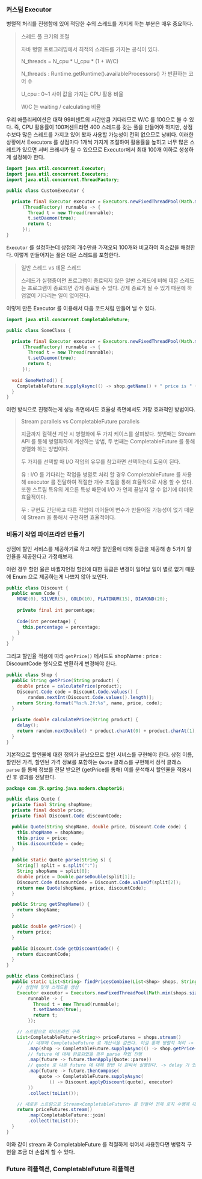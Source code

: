 ### 커스텀 Executor

병렬적 처리를 진행함에 있어 적당한 수의 스레드를 가지게 하는 부분은 매우 중요하다.

> 스레드 풀 크기의 조절
> 
> 자바 병렬 프로그래밍에서 최적의 스레드를 가지는 공식이 있다.
> 
> N_threads = N_cpu * U_cpu * (1 + W/C)
> 
> N_threads : Runtime.getRuntime().availableProcessors() 가 반환하는 코어 수
> 
> U_cpu : 0~1 사이 값을 가지는 CPU 활용 비율
> 
> W/C 는 waiting / calculating 비율

우리 애플리케이션은 대략 99퍼센트의 시간만큼 기다리므로 W/C 를 100으로 볼 수 있다. 즉, CPU 활용률이 100퍼센트라면 400 스레드를 갖는
풀을 만들어야 하지만, 상점 수보다 많은 스레드를 가지고 있어 봤자 사용할 가능성이 전혀 없으므로 낭비다. 이러한 상황에서 Executors 를
상점마다 1개씩 가지게 조절하여 활용률을 높히고 너무 많은 스레드가 있으면 서버 크래시가 될 수 있으므로 Executor에서 최대 100개 이하로
생성하게 설정해야 한다.

```java
import java.util.concurrent.Executor;
import java.util.concurrent.Executors;
import java.util.concurrent.ThreadFactory;

public class CustomExecutor {

  private final Executor executor = Executors.newFixedThreadPool(Math.min(shops.size(), 100),
      (ThreadFactory) runnable -> {
        Thread t = new Thread(runnable);
        t.setDaemon(true);
        return t;
      });
}
```

`Executor` 를 설정하는데 상점의 개수만큼 가져오되 100개와 비교하여 최소값을 배정한다. 이렇게 만들어지는 풀은 데몬 스레드를 포함한다.

> 일반 스레드 vs 데몬 스레드
> 
> 스레드가 실행중이면 프로그램이 종료되지 않은 일반 스레드에 비해 데몬 스레드는 프로그램이 종료되면 강제 종료될 수 있다. 강제 종료가 될
> 수 있기 때문에 하염없이 기다리는 일이 없어진다.

이렇게 만든 Executor 를 이용해서 다음 코드처럼 만들어 낼 수 있다.

```java
import java.util.concurrent.CompletableFuture;

public class SomeClass {

  private final Executor executor = Executors.newFixedThreadPool(Math.min(shops.size(), 100),
      (ThreadFactory) runnable -> {
        Thread t = new Thread(runnable);
        t.setDaemon(true);
        return t;
      });
  
  void SomeMethod() {
    CompletableFuture.supplyAsync(() -> shop.getName() + " price is " + shop.getPrice(product), executor);
  }
}
```

이런 방식으로 진행하는게 성능 측면에서도 효율성 측면에서도 가장 효과적인 방법이다.

> Stream parallels vs CompletableFuture parallels
> 
> 지금까지 컬렉션 계산 시 병렬화에 두 가지 케이스를 살펴봤다. 첫번째는 Stream API 를 통해 병렬화하여 계산하는 방법, 두 번째는
> CompletableFuture 를 통해 병렬화 하는 방법이다.
> 
> 두 가지를 선택할 때 I/O 작업의 유무를 참고하면 선택하는데 도움이 된다.
>
> 유 : I/O 를 기다리는 작업을 병렬로 처리 할 경우 CompletableFuture 를 사용해 executor 를 전달하여 적절한 개수 조절을 
> 통해 효율적으로 사용 할 수 있다. 또한 스트림 특유의 게으른 특성 때문에 I/O 가 언제 끝날지 알 수 없기에 더더욱 효율적이다.
> 
> 무 : 구현도 간단하고 다른 작업이 끼어들어 변수가 만들어질 가능성이 없기 때문에 Stream 을 통해서 구현하면 효율적이다.

### 비동기 작업 파이프라인 만들기

상점에 할인 서비스를 제공하기로 하고 해당 할인율에 대해 등급을 제공해 총 5가지 할인율을 제공한다고 가정해보자.

이런 경우 할인 율은 바뀔지언정 할인에 대한 등급은 변경이 일어날 일이 별로 없기 때문에 Enum 으로 제공하는게 나쁘지 않아 보인다.

```java
public class Discount {
  public enum Code {
    NONE(0), SILVER(5), GOLD(10), PLATINUM(15), DIAMOND(20);
    
    private final int percentage;
    
    Code(int percentage) {
      this.percentage = percentage;
    }
  }
}
```

그리고 할인율 적용에 따라 `getPrice()` 메서드도 shopName : price : DiscountCode 형식으로 반환하게 변경해야 한다.

```java
public class Shop {
  public String getPrice(String product) {
    double price = calculatePrice(product);
    Discount.Code code = Discount.Code.values() [
        random.nextInt(Discount.Code.values().length)];
    return String.format("%s:%.2f:%s", name, price, code);
  }
  
  private double calculatePrice(String product) {
    delay();
    return random.nextDouble() * product.charAt(0) + product.charAt(1);
  }
}
```

기본적으로 할인율에 대한 정의가 끝났으므로 할인 서비스를 구현해야 한다. 상점 이름, 할인전 가격, 할인된 가격 정보를 포함하는 `Quote` 클래스를
구현해서 정적 클래스 `parse` 를 통해 정보를 전달 받으면 (getPrice를 통해) 이를 분석해서 할인율을 적용시킨 후 결과를 전달한다.

```java
package com.jk.spring.java.modern.chapter16;

public class Quote {
  private final String shopName;
  private final double price;
  private final Discount.Code discountCode;

  public Quote(String shopName, double price, Discount.Code code) {
    this.shopName = shopName;
    this.price = price;
    this.discountCode = code;
  }

  public static Quote parse(String s) {
    String[] split = s.split(":");
    String shopName = split[0];
    double price = Double.parseDouble(split[1]);
    Discount.Code discountCode = Discount.Code.valueOf(split[2]);
    return new Quote(shopName, price, discountCode);
  }

  public String getShopName() {
    return shopName;
  }

  public double getPrice() {
    return price;
  }

  public Discount.Code getDiscountCode() {
    return discountCode;
  }
}
```

```java
public class CombineClass {
  public static List<String> findPricesCombine(List<Shop> shops, String product) {
    // 상점에 맞게 스레드풀 생성
    Executor executor = Executors.newFixedThreadPool(Math.min(shops.size(), 100),
        runnable -> {
          Thread t = new Thread(runnable);
          t.setDaemon(true);
          return t;
        });

    // 스트림으로 파이프라인 구축
    List<CompletableFuture<String>> priceFutures = shops.stream()
        // 내부에 CompletabeFuture 로 계산식을 감싼다. 이걸 통해 병렬적 처리 -> delay 가 있는 부분
        .map(shop -> CompletableFuture.supplyAsync(() -> shop.getPrice(product), executor))
        // future 에 대해 완료되었을 경우 parse 작업 진행
        .map(future -> future.thenApply(Quote::parse))
        // quote 로 나온 future 에 대해 한번 더 감싸서 실행한다. -> delay 가 있는 부분
        .map(future -> future.thenCompose(
            quote -> CompletableFuture.supplyAsync(
                () -> Discount.applyDiscount(quote), executor)
        ))
        .collect(toList());

    // 새로운 스트림으로 Stream<CompletableFuture> 를 만들어 전체 로직 수행에 대해 병렬적 처리, 이후 결과 전송
    return priceFutures.stream()
        .map(CompletableFuture::join)
        .collect(toList());
  }
}
```

이와 같이 stream 과 CompletableFuture 를 적절하게 섞어서 사용한다면 병렬적 구현을 조금 더 손쉽게 할 수 있다.

### Future 리플렉션, CompletableFuture 리플렉션